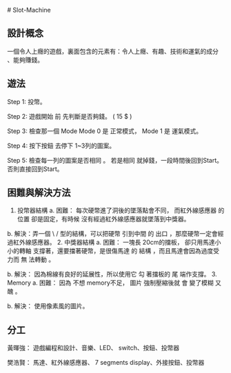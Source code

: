 
﻿# Slot-Machine
 
 
## 設計概念
一個令人上癮的遊戲，裏面包含的元素有：令人上癮、有趣、技術和運氣的成分 、能夠賺錢。

## 遊法
Step 1: 投幣。


Step 2: 遊戲開始 前 先判斷是否夠錢。 ( 15 $ )


Step 3: 檢查那一個 Mode Mode 0 是 正常模式， Mode 1 是 運氣模式。


Step 4: 按下按鈕 去停下 1~3列的圖案。


Step 5: 檢查每一列的圖案是否相同 。 若是相同 就掉錢，一段時間後回到Start。否則直接回到Start。

## 困難與解決方法
1. 投幣器結構
a. 困難： 每次硬幣進了洞後的墜落點會不同， 而紅外線感應器 的位置 卻是固定，有時候 沒有經過紅外線感應器就墜落到中獎器。


b. 解決：弄一個 \ / 型的結構，可以把硬幣 引到中間 的 出口 ，那麼硬幣一定會經過紅外線感應器。
2. 中獎器結構
a. 困難： 一塊長 20cm的擋板， 卻只用馬達小小的轉軸 支撐著，還要擋著硬幣，是很傷馬達 的 結構 ，而且馬達會因為過度受力而 無 法轉動 。


b. 解決： 因為棉線有良好的延展性，所以使用它 勾 著擋板的 尾 端作支撐。
3. Memory
a. 困難： 因為 不想 memory不足， 圖片 強制壓縮後就 會 變了模糊 又醜 。


b. 解決： 使用像素風的圖片。

## 分工
黃暉強：
遊戲編程和設計、音樂、LED、 switch、按鈕、投幣器


樊浩賢：
馬達、紅外線感應器、 7 segments display、外接按鈕、投幣器
